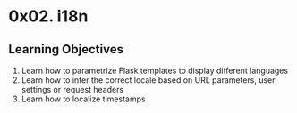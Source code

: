 # 0x02. i18n
## Learning Objectives
1. Learn how to parametrize Flask templates to display different languages
2. Learn how to infer the correct locale based on URL parameters, user settings or request headers
3. Learn how to localize timestamps